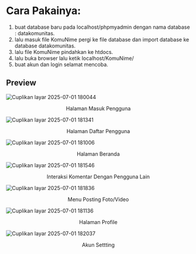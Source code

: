 # Cara Pakainya:
1. buat database baru pada localhost/phpmyadmin dengan nama database : datakomunitas.
2. lalu masuk file KomuNime pergi ke file database dan import database ke database datakomunitas.
3. lalu file KomuNime pindahkan ke htdocs.
4. lalu buka browser lalu ketik localhost/KomuNime/
5. buat akun dan login selamat mencoba.

## Preview
![Cuplikan layar 2025-07-01 180044](https://github.com/user-attachments/assets/c7a42e37-1ae0-4925-9a4d-f91d943a7e36)
<p align="center">Halaman Masuk Pengguna</p>

![Cuplikan layar 2025-07-01 181341](https://github.com/user-attachments/assets/253e268b-9430-4a9b-80a1-8035ce1e62a3)
<p align="center">Halaman Daftar Pengguna</p>

![Cuplikan layar 2025-07-01 181006](https://github.com/user-attachments/assets/9a061c9e-84c1-4e03-88e6-6ddacb66d42e)
<p align="center">Halaman Beranda</p>

![Cuplikan layar 2025-07-01 181546](https://github.com/user-attachments/assets/71b2f6ee-0802-4290-8631-257d084fe9a5)
<p align="center">Interaksi Komentar Dengan Pengguna Lain</p>

![Cuplikan layar 2025-07-01 181836](https://github.com/user-attachments/assets/f075de08-cb8f-4318-b392-0a61e6285934)
<p align="center">Menu Posting Foto/Video</p>

![Cuplikan layar 2025-07-01 181136](https://github.com/user-attachments/assets/03bcc3df-7504-42b2-9461-1250e8fc142f)
<p align="center">Halaman Profile</p>

![Cuplikan layar 2025-07-01 182037](https://github.com/user-attachments/assets/bf132dcc-4916-4d2c-9ed2-0d5c356ac644)
<p align="center">Akun Settting</p>
